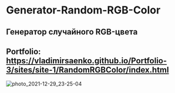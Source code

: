 # Generator-Random-RGB-Color

## Генератор случайного RGB-цвета

## Portfolio: https://vladimirsaenko.github.io/Portfolio-3/sites/site-1/RandomRGBColor/index.html

![photo_2021-12-29_23-25-04](https://user-images.githubusercontent.com/56477695/147710089-9d3e4d02-fd91-4289-b790-4cc8bcfbef9e.jpg)
